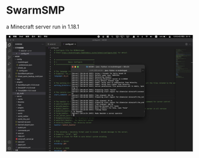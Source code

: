 # SwarmSMP
a Minecraft server run in 1.18.1

![preview](https://github.com/Robotunl/SwarmSMP/blob/main/demo.JPG)
